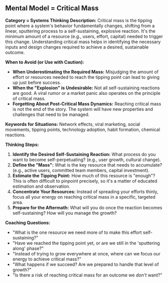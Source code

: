 ## Mental Model = Critical Mass

**Category = Systems Thinking**
**Description:**
Critical mass is the tipping point where a system's behavior fundamentally changes, shifting from a linear, sputtering process to a self-sustaining, explosive reaction. It's the minimum amount of a resource (e.g., users, effort, capital) needed to trigger this change. Understanding critical mass helps in identifying the necessary inputs and design changes required to achieve a desired, sustainable outcome.

**When to Avoid (or Use with Caution):**
- **When Underestimating the Required Mass:** Misjudging the amount of effort or resources needed to reach the tipping point can lead to giving up just before success.
- **When the "Explosion" is Undesirable:** Not all self-sustaining reactions are good. A viral rumor or a market panic also operates on the principle of critical mass.
- **Forgetting About Post-Critical Mass Dynamics:** Reaching critical mass is not the end of the story. The system will have new properties and challenges that need to be managed.

**Keywords for Situations:**
Network effects, viral marketing, social movements, tipping points, technology adoption, habit formation, chemical reactions.

**Thinking Steps:**
1. **Identify the Desired Self-Sustaining Reaction:** What process do you want to become self-perpetuating? (e.g., user growth, cultural change).
2. **Define the "Mass":** What is the key resource that needs to accumulate? (e.g., active users, committed team members, capital investment).
3. **Estimate the Tipping Point:** How much of this resource is "enough"? This is often difficult to pinpoint precisely, so it's a matter of educated estimation and observation.
4. **Concentrate Your Resources:** Instead of spreading your efforts thinly, focus all your energy on reaching critical mass in a specific, targeted area.
5. **Prepare for the Aftermath:** What will you do once the reaction becomes self-sustaining? How will you manage the growth?

**Coaching Questions:**
- "What is the one resource we need more of to make this effort self-sustaining?"
- "Have we reached the tipping point yet, or are we still in the 'sputtering along' phase?"
- "Instead of trying to grow everywhere at once, where can we focus our energy to achieve critical mass?"
- "What happens if we succeed? Are we prepared to handle that level of growth?"
- "Is there a risk of reaching critical mass for an outcome we *don't* want?" 
